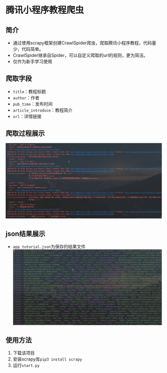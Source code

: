 # 腾讯小程序教程爬虫
## 简介
- 通过使用scrapy框架创建CrawlSpider爬虫，爬取腾讯小程序教程，代码量少，代码简单。
- CrawlSpider继承自Spider，可以自定义爬取的url的规则，更为简洁。
- 仅作为新手学习使用
## 爬取字段
- `title`：教程标题
- `author`：作者
- `pub_time`：发布时间
- `article_introduce`：教程简介
- `url`：详情链接
## 爬取过程展示
![avatar](./img/spider.png)
## json结果展示
- `app_tutorial.json`为保存的结果文件
![avatar](./img/spider_result.png)
## 使用方法
1. 下载该项目
2. 安装scrapy库`pip3 install scrapy`
3. 运行`start.py`